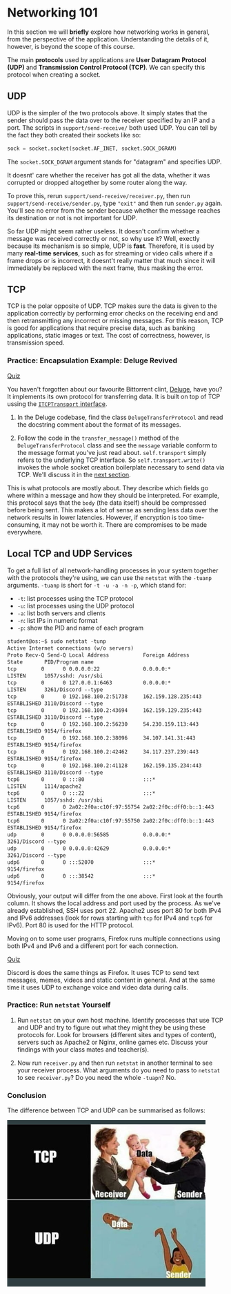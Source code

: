 # Networking 101

In this section we will **briefly** explore how networking works in general, from the perspective of the application.
Understanding the detalis of it, however, is beyond the scope of this course.

The main **protocols** used by applications are **User Datagram Protocol (UDP)** and **Transmission Control Protocol (TCP)**.
We can specify this protocol when creating a socket.

## UDP

UDP is the simpler of the two protocols above.
It simply states that the sender should pass the data over to the receiver specified by an IP and a port.
The scripts in `support/send-receive/` both used UDP.
You can tell by the fact they both created their sockets like so:

```Python
sock = socket.socket(socket.AF_INET, socket.SOCK_DGRAM)
```

The `socket.SOCK_DGRAM` argument stands for "datagram" and specifies UDP.

It doesnt' care whether the receiver has got all the data, whether it was corrupted or dropped altogether by some router along the way.

To prove this, rerun `support/send-receive/receiver.py`, then run `support/send-receive/sender.py`, type `"exit"` and then run `sender.py` again.
You'll see no error from the sender because whether the message reaches its destination or not is not important for UDP.

So far UDP might seem rather useless.
It doesn't confirm whether a message was received correctly or not, so why use it?
Well, exectly because its mechanism is so simple, UDP is **fast**.
Therefore, it is used by many **real-time services**, such as for streaming or video calls where if a frame drops or is incorrect, it doesnt't really matter that much since it will immediately be replaced with the next frame, thus masking the error.

## TCP

TCP is the polar opposite of UDP.
TCP makes sure the data is given to the application correctly by performing error checks on the receiving end and then retransmitting any incorrect or missing messages.
For this reason, TCP is good for applications that require precise data, such as banking applications, static images or text.
The cost of correctness, however, is transmission speed.

### Practice: Encapsulation Example: Deluge Revived

[Quiz](../quiz/deluge-tcp-udp.md)

You haven't forgotten about our favourite Bittorrent clint, [Deluge](https://deluge-torrent.org/), have you?
It implements its own protocol for transferring data.
It is built on top of TCP ussing the [`ITCPTransport` interface](https://twisted.org/documents/18.7.0/api/twisted.internet.interfaces.ITCPTransport.html).

1. In the Deluge codebase, find the class `DelugeTransferProtocol` and read the docstring comment about the format of its messages.

1. Follow the code in the `transfer_message()` method of the `DelugeTransferProtocol` class and see the `message` variable conform to the message format you've just read about.
`self.transport` simply refers to the underlying TCP interface.
So `self.transport.write()` invokes the whole socket creation boilerplate necessary to send data via TCP.
We'll discuss it in the [next section](./client-server-model.md#establishing-the-connection).

This is what protocols are mostly about.
They describe which fields go where within a message and how they should be interpreted.
For example, this protocol says that the `body` (the data itself) should be compressed before being sent.
This makes a lot of sense as sending less data over the network results in lower latencies.
However, if encryption is too time-consuming, it may not be worth it.
There are compromises to be made everywhere.

## Local TCP and UDP Services

To get a full list of all network-handling processes in your system together with the protocols they're using, we can use the `netstat` with the `-tuanp` arguments.
`-tuanp` is short for `-t -u -a -n -p`, which stand for:

- `-t`: list processes using the TCP protocol
- `-u`: list processes using the UDP protocol
- `-a`: list both servers and clients
- `-n`: list IPs in numeric format
- `-p`: show the PID and name of each program

```console
student@os:~$ sudo netstat -tunp
Active Internet connections (w/o servers)
Proto Recv-Q Send-Q Local Address           Foreign Address         State       PID/Program name
tcp        0      0 0.0.0.0:22              0.0.0.0:*               LISTEN      1057/sshd: /usr/sbi
tcp        0      0 127.0.0.1:6463          0.0.0.0:*               LISTEN      3261/Discord --type
tcp        0      0 192.168.100.2:51738     162.159.128.235:443     ESTABLISHED 3110/Discord --type
tcp        0      0 192.168.100.2:43694     162.159.129.235:443     ESTABLISHED 3110/Discord --type
tcp        0      0 192.168.100.2:56230     54.230.159.113:443      ESTABLISHED 9154/firefox
tcp        0      0 192.168.100.2:38096     34.107.141.31:443       ESTABLISHED 9154/firefox
tcp        0      0 192.168.100.2:42462     34.117.237.239:443      ESTABLISHED 9154/firefox
tcp        0      0 192.168.100.2:41128     162.159.135.234:443     ESTABLISHED 3110/Discord --type
tcp6       0      0 :::80                   :::*                    LISTEN      1114/apache2
tcp6       0      0 :::22                   :::*                    LISTEN      1057/sshd: /usr/sbi
tcp6       0      0 2a02:2f0a:c10f:97:55754 2a02:2f0c:dff0:b::1:443 ESTABLISHED 9154/firefox
tcp6       0      0 2a02:2f0a:c10f:97:55750 2a02:2f0c:dff0:b::1:443 ESTABLISHED 9154/firefox
udp        0      0 0.0.0.0:56585           0.0.0.0:*                           3261/Discord --type
udp        0      0 0.0.0.0:42629           0.0.0.0:*                           3261/Discord --type
udp6       0      0 :::52070                :::*                                9154/firefox
udp6       0      0 :::38542                :::*                                9154/firefox
```

Obviously, your output will differ from the one above.
First look at the fourth column.
It shows the local address and port used by the process.
As we've already established, SSH uses port 22.
Apache2 uses port 80 for both IPv4 and IPv6 addresses (look for rows starting with `tcp` for IPv4 and `tcp6` for IPv6).
Port 80 is used for the HTTP protocol.

Moving on to some user programs, Firefox runs multiple connections using both IPv4 and IPv6 and a different port for each connection.

[Quiz](../quiz/firefox-tcp-udp.md)

Discord is does the same things as Firefox.
It uses TCP to send text messages, memes, videos and static content in general.
And at the same time it uses UDP to exchange voice and video data during calls.

### Practice: Run `netstat` Yourself

1. Run `netstat` on your own host machine.
Identify processes that use TCP and UDP and try to figure out what they might they be using these protocols for.
Look for browsers (different sites and types of content), servers such as Apache2 or Nginx, online games etc.
Discuss your findings with your class mates and teacher(s).

1. Now run `receiver.py` and then run `netstat` in another terminal to see your receiver process.
What arguments do you need to pass to `netstat` to see `receiver.py`?
Do you need the whole `-tuapn`?
No.

### Conclusion

The difference between TCP and UDP can be summarised as follows:

![TCP vs UDP](../media/tcp-udp-simplified.png)
